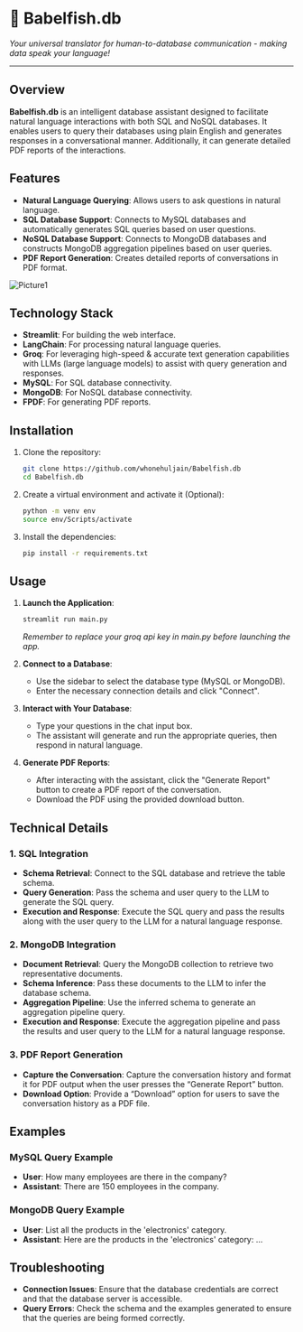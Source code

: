 # 🐠 Babelfish.db
*Your universal translator for human-to-database communication - making data speak your language!*

---
## Overview

**Babelfish.db** is an intelligent database assistant designed to facilitate natural language interactions with both SQL and NoSQL databases. It enables users to query their databases using plain English and generates responses in a conversational manner. Additionally, it can generate detailed PDF reports of the interactions.

## Features

- **Natural Language Querying**: Allows users to ask questions in natural language.
- **SQL Database Support**: Connects to MySQL databases and automatically generates SQL queries based on user questions.
- **NoSQL Database Support**: Connects to MongoDB databases and constructs MongoDB aggregation pipelines based on user queries.
- **PDF Report Generation**: Creates detailed reports of conversations in PDF format.

![Picture1](https://github.com/user-attachments/assets/92f85b12-4f74-43de-8521-d511316d3827)


## Technology Stack

- **Streamlit**: For building the web interface.
- **LangChain**: For processing natural language queries.
- **Groq**: For leveraging high-speed & accurate text generation capabilities with LLMs (large language models) to assist with query generation and responses.
- **MySQL**: For SQL database connectivity.
- **MongoDB**: For NoSQL database connectivity.
- **FPDF**: For generating PDF reports.

## Installation

1. Clone the repository:
    ```sh
    git clone https://github.com/whonehuljain/Babelfish.db
    cd Babelfish.db
    ```

2. Create a virtual environment and activate it (Optional):
    ```sh
    python -m venv env
    source env/Scripts/activate
    ```

3. Install the dependencies:
    ```sh
    pip install -r requirements.txt
    ```

## Usage

1. **Launch the Application**:
    ```sh
    streamlit run main.py
    ```
    *Remember to replace your groq api key in main.py before launching the app.*

2. **Connect to a Database**:
    - Use the sidebar to select the database type (MySQL or MongoDB).
    - Enter the necessary connection details and click "Connect".

3. **Interact with Your Database**:
    - Type your questions in the chat input box.
    - The assistant will generate and run the appropriate queries, then respond in natural language.

4. **Generate PDF Reports**:
    - After interacting with the assistant, click the "Generate Report" button to create a PDF report of the conversation.
    - Download the PDF using the provided download button.

## Technical Details

### 1. SQL Integration
- **Schema Retrieval**: Connect to the SQL database and retrieve the table schema.
- **Query Generation**: Pass the schema and user query to the LLM to generate the SQL query.
- **Execution and Response**: Execute the SQL query and pass the results along with the user query to the LLM for a natural language response.

### 2. MongoDB Integration
- **Document Retrieval**: Query the MongoDB collection to retrieve two representative documents.
- **Schema Inference**: Pass these documents to the LLM to infer the database schema.
- **Aggregation Pipeline**: Use the inferred schema to generate an aggregation pipeline query.
- **Execution and Response**: Execute the aggregation pipeline and pass the results and user query to the LLM for a natural language response.

### 3. PDF Report Generation
- **Capture the Conversation**: Capture the conversation history and format it for PDF output when the user presses the “Generate Report” button.
- **Download Option**: Provide a “Download” option for users to save the conversation history as a PDF file.

## Examples

### MySQL Query Example

- **User**: How many employees are there in the company?
- **Assistant**: There are 150 employees in the company.

### MongoDB Query Example

- **User**: List all the products in the 'electronics' category.
- **Assistant**: Here are the products in the 'electronics' category: ...

## Troubleshooting

- **Connection Issues**: Ensure that the database credentials are correct and that the database server is accessible.
- **Query Errors**: Check the schema and the examples generated to ensure that the queries are being formed correctly.


